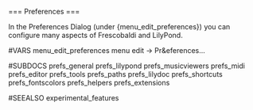 === Preferences ===

In the Preferences Dialog (under {menu_edit_preferences}) you can configure
many aspects of Frescobaldi and LilyPond.

#VARS
menu_edit_preferences menu edit -> Pr&eferences...

#SUBDOCS
prefs_general
prefs_lilypond
prefs_musicviewers
prefs_midi
prefs_editor
prefs_tools
prefs_paths
prefs_lilydoc
prefs_shortcuts
prefs_fontscolors
prefs_helpers
prefs_extensions

#SEEALSO
experimental_features
